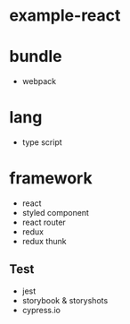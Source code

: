 # example-react

# bundle
- webpack

# lang
- type script

# framework
- react
- styled component
- react router
- redux
- redux thunk

## Test
- jest
- storybook & storyshots
- cypress.io
